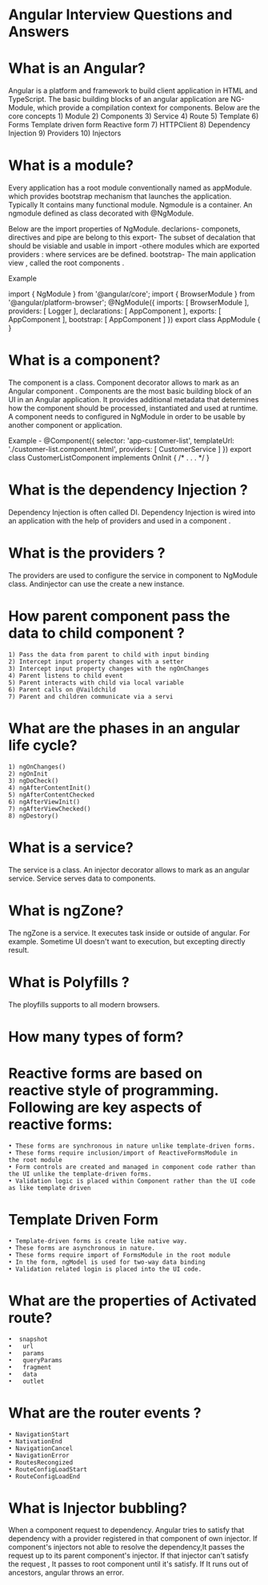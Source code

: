 # Angular  Interview Questions and Answers

# What is an Angular?

Angular is a platform and framework to build client application in HTML and TypeScript.
The basic building blocks of an angular application are NG- Module, which provide a  compilation context for components.
Below are the core concepts
	1) Module
	2) Components
	3) Service
	4) Route
	5) Template
	6) Forms 
	   Template driven form
	   Reactive form
	7) HTTPClient
	8) Dependency Injection
	9) Providers
	10) Injectors
	
# What is a module?
Every application has a root module conventionally named as appModule. 
which provides bootstrap mechanism that launches the application.
Typically It contains many functional module.
Ngmodule is a container.
An ngmodule defined as class decorated with @NgModule.  

Below are the import properties of NgModule.
declarions- componets, directives and pipe are belong to this
export- The subset of decalation that should be visiable and usable in 
import -othere modules which are exported 
providers :  where services are be defined.
bootstrap- The main application view , called the root components .

Example

import { NgModule }      from '@angular/core';
import { BrowserModule } from '@angular/platform-browser';
@NgModule({
  imports:      [ BrowserModule ],
  providers:    [ Logger ],
  declarations: [ AppComponent ],
  exports:      [ AppComponent ],
  bootstrap:    [ AppComponent ]
})
export class AppModule { }



# What is a component?
The component is a class. Component decorator allows to mark as an Angular component .
Components are the most basic building block of an UI in an Angular application. 
It provides additional metadata that determines how the component should be processed, instantiated and used at runtime.
A component needs to configured in NgModule in order to be usable by another component or application.

 Example -
@Component({
  selector:    'app-customer-list',
  templateUrl: './customer-list.component.html',
  providers:  [ CustomerService ]
})
export class CustomerListComponent implements OnInit {
/* . . . */
}

# What is the dependency Injection ?
Dependency Injection is often called DI. Dependency Injection is wired into an application with the help of providers and used in a component .

# What is the providers ?
The providers are used to configure the service in component to NgModule class. Andinjector can use the create a new instance.

# How parent component pass the data to child component ?
	1) Pass the data from parent to child with input binding
	2) Intercept input property changes with a setter
	3) Intercept input property changes with the ngOnChanges
	4) Parent listens to child event
	5) Parent interacts with child via local variable
	6) Parent calls on @Vaildchild
	7) Parent and children communicate via a servi

# What are the phases in an angular life cycle?
	1) ngOnChanges()
	2) ngOnInit
	3) ngDoCheck()
	4) ngAfterContentInit()
	5) ngAfterContentChecked
	6) ngAfterViewInit()
	7) ngAfterViewChecked()
	8) ngDestory()

# What is a service?
The service is a class. An injector decorator allows to mark as an angular service.
Service serves data to components.

# What is ngZone?
The ngZone is a service. It executes task inside or outside of angular.
For example. Sometime UI doesn't want to execution, but excepting directly result. 

# What is Polyfills ?
The ployfills supports to all modern browsers.

# How many types of form?

  # Reactive forms are based on reactive style of programming. Following are key aspects of reactive forms:
	• These forms are synchronous in nature unlike template-driven forms.
	• These forms require inclusion/import of ReactiveFormsModule in the root module
	• Form controls are created and managed in component code rather than the UI unlike the template-driven forms.
	• Validation logic is placed within Component rather than the UI code as like template driven 
 # Template Driven Form
	• Template-driven forms is create like native way.
	• These forms are asynchronous in nature.
	• These forms require import of FormsModule in the root module
	• In the form, ngModel is used for two-way data binding
	• Validation related login is placed into the UI code.

# What are the properties of Activated route?
	•  snapshot
	•   url
	•   params
	•   queryParams
	•   fragment
	•   data
	•   outlet

# What are the router events ?
	• NavigationStart
	• NativationEnd
	• NavigationCancel
	• NavigationError
	• RoutesRecongized
	• RouteConfigLoadStart
	• RouteConfigLoadEnd

# What is Injector bubbling?
When a component request to dependency. Angular tries to satisfy that dependency with a provider registered in that component of own injector. If component's injectors not able to resolve the dependency,It passes the request up to its parent component's injector. If that injector can't satisfy the request , It passes to root component
until it's satisfy. If It runs out of ancestors, angular throws an error.
